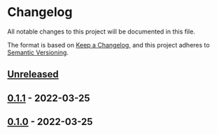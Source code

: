 # Changelog

All notable changes to this project will be documented in this file.

The format is based on [Keep a Changelog](https://keepachangelog.com/en/1.0.0/),
and this project adheres to [Semantic Versioning](https://semver.org/spec/v2.0.0.html).

## [Unreleased]

## [0.1.1] - 2022-03-25

## [0.1.0] - 2022-03-25

[Unreleased]: https://github.com/giantswarm/default-apps-gcp/compare/v0.1.1...HEAD
[0.1.1]: https://github.com/giantswarm/default-apps-gcp/compare/v0.1.0...v0.1.1
[0.1.0]: https://github.com/giantswarm/default-apps-gcp/releases/tag/v0.1.0
